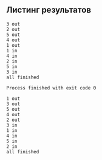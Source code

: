 ## Листинг результатов
```
3 out
2 out
5 out
4 out
1 out
1 in
4 in
2 in
5 in
3 in
all finished

Process finished with exit code 0
```

```
1 out
3 out
5 out
4 out
2 out
3 in
1 in
4 in
5 in
2 in
all finished
```